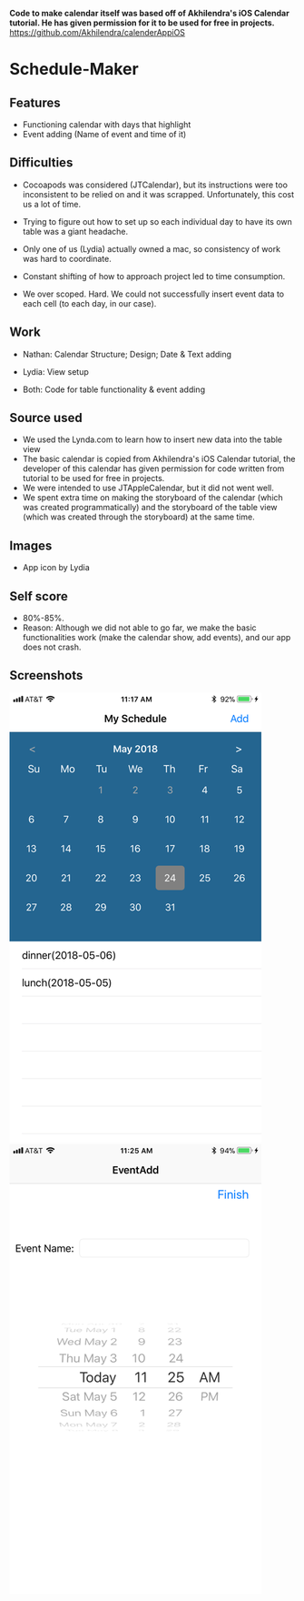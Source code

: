 **Code to make calendar itself was based off of Akhilendra's iOS Calendar tutorial. He has given permission for it to be used for free in projects.**
https://github.com/Akhilendra/calenderAppiOS


# Schedule-Maker

## Features
* Functioning calendar with days that highlight
* Event adding (Name of event and time of it)

## Difficulties
* Cocoapods was considered (JTCalendar), but its instructions were too inconsistent to be relied on and it was scrapped. Unfortunately, this cost us a lot of time.

* Trying to figure out how to set up so each individual day to have its own table was a giant headache.

* Only one of us (Lydia) actually owned a mac, so consistency of work was hard to coordinate.

* Constant shifting of how to approach project led to time consumption.

* We over scoped. Hard. We could not successfully insert event data to each cell (to each day, in our case).

## Work

* Nathan: Calendar Structure; Design; Date & Text adding

* Lydia: View setup

* Both: Code for table functionality & event adding

## Source used
* We used the Lynda.com to learn how to insert new data into the table view
* The basic calendar is copied from Akhilendra's iOS Calendar tutorial, the developer of this calendar has given permission for code written from tutorial to be used for free in projects.
* We were intended to use JTAppleCalendar, but it did not went well.
* We spent extra time on making the storyboard of the calendar (which was created programmatically) and the storyboard of the table view (which was created through the storyboard) at the same time.

## Images
* App icon by Lydia

## Self score
* 80%-85%.
* Reason: Although we did not able to go far, we make the basic functionalities work (make the calendar show, add events), and our app does not crash.

## Screenshots
![screenshots1](https://github.com/nsun6145/RIT-Schedule-Maker/blob/master/3333.png)
![screenshots2](https://github.com/nsun6145/RIT-Schedule-Maker/blob/master/4444.png)

